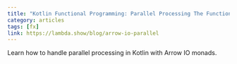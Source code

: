 ```yaml
---
title: "Kotlin Functional Programming: Parallel Processing The Functional Way with Arrow Fx"
category: articles
tags: [fx]
link: https://lambda.show/blog/arrow-io-parallel
---
```

Learn how to handle parallel processing in Kotlin with Arrow IO monads.
